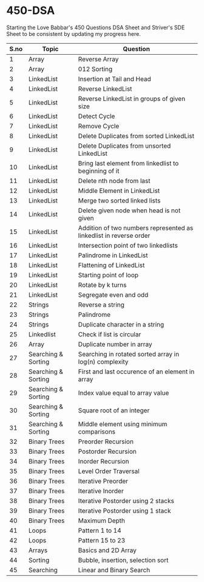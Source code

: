 # 450-DSA
Starting the Love Babbar's 450 Questions DSA Sheet and Striver's SDE Sheet to be consistent by updating my progress here.

| S.no | Topic | Question |
|-------|-------|-------------|
| 1 | Array | Reverse Array |
| 2 | Array | 012 Sorting |
| 3 | LinkedList | Insertion at Tail and Head |
| 4 | LinkedList | Reverse LinkedList |
| 5 | LinkedList | Reverse LinkedList in groups of given size |
| 6 | LinkedList | Detect Cycle |
| 7 | LinkedList | Remove Cycle |
| 8 | LinkedList | Delete Duplicates from sorted LinkedList |
| 9 | LinkedList | Delete Duplicates from unsorted LinkedList |
| 10 | LinkedList | Bring last element from linkedlist to beginning of it |
| 11 | LinkedList | Delete nth node from last |
| 12 | LinkedList | Middle Element in LinkedList |
| 13 | LinkedList | Merge two sorted linked lists |
| 14 | LinkedList | Delete given node when head is not given |
| 15 | LinkedList | Addition of two numbers represented as linkedlist in reverse order |
| 16 | LinkedList | Intersection point of two linkedlists |
| 17 | LinkedList | Palindrome in LinkedList |
| 18 | LinkedList | Flattening of LinkedList |
| 19 | LinkedList | Starting point of loop |
| 20 | LinkedList | Rotate by k turns |
| 21 | LinkedList | Segregate even and odd |
| 22 | Strings | Reverse a string |
| 23 | Strings | Palindrome |
| 24 | Strings | Duplicate character in a string |
| 25 | Linkedlist | Check if list is circular |
| 26 | Array | Duplicate number in array |
| 27 | Searching & Sorting | Searching in rotated sorted array in log(n) complexity |
| 28 | Searching & Sorting | First and last occurence of an element in array |
| 29 | Searching & Sorting | Index value equal to array value |
| 30 | Searching & Sorting | Square root of an integer |
| 31 | Searching & Sorting | Middle element using minimum comparisons |
| 32 | Binary Trees | Preorder Recursion |
| 33 | Binary Trees | Postorder Recursion |
| 34 | Binary Trees | Inorder Recursion |
| 35 | Binary Trees | Level Order Traversal |
| 36 | Binary Trees | Iterative Preorder |
| 37 | Binary Trees | Iterative Inorder |
| 38 | Binary Trees | Iterative Postorder using 2 stacks |
| 39 | Binary Trees | Iterative Postorder using 1 stack | do lecture 12 and 13
| 40 | Binary Trees | Maximum Depth |
| 41 | Loops | Pattern 1 to 14 |
| 42 | Loops | Pattern 15 to 23 |
| 43 | Arrays | Basics and 2D Array |
| 44 | Sorting | Bubble, insertion, selection sort |
| 45 | Searching | Linear and Binary Search |

